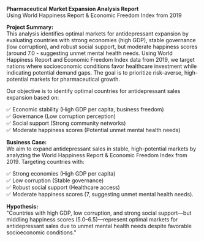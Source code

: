 **Pharmaceutical Market Expansion Analysis Report**  
Using World Happiness Report & Economic Freedom Index from 2019  

**Project Summary:**  
This analysis identifies optimal markets for antidepressant expansion by evaluating countries with strong economies (high GDP), stable governance (low corruption), and robust social support, but moderate happiness scores (around 7.0 - suggesting unmet mental health needs. Using World Happiness Report and Economic Freedom Index data from 2019, we target nations where socioeconomic conditions favor healthcare investment while indicating potential demand gaps. The goal is to prioritize risk-averse, high-potential markets for pharmaceutical growth.  
  
Our objective is to identify optimal countries for antidepressant sales expansion based on: 
  
✅ Economic stability (High GDP per capita, business freedom)  
✅ Governance (Low corruption perception)  
✅ Social support (Strong community networks)  
✅ Moderate happiness scores (Potential unmet mental health needs)  
  
**Business Case:**  
We aim to expand antidepressant sales in stable, high-potential markets by analyzing the World Happiness Report & Economic Freedom Index from 2019. Targeting countries with:  
  
✅ Strong economies (High GDP per capita)  
✅ Low corruption (Stable governance)  
✅ Robust social support (Healthcare access)  
✅ Moderate happiness scores (7, suggesting unmet mental health needs).  
  
**Hypothesis:**   
"Countries with high GDP, low corruption, and strong social support—but middling happiness scores (5.0–6.5)—represent optimal markets for antidepressant sales due to unmet mental health needs despite favorable
socioeconomic conditions."
